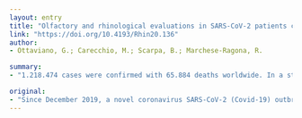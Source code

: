 ```yaml
---
layout: entry
title: "Olfactory and rhinological evaluations in SARS-CoV-2 patients complaining of olfactory loss"
link: "https://doi.org/10.4193/Rhin20.136"
author:
- Ottaviano, G.; Carecchio, M.; Scarpa, B.; Marchese-Ragona, R.

summary:
- "1.218.474 cases were confirmed with 65.884 deaths worldwide. In a study of 7,736 Covid-19 patients in China, of all the clinical symptoms, hyposmia was not reported in any patient(2). It is now clear that olfactory dysfunction may also be present in these patients(3) as the only or prevalent manifestation(4). Since December 2019, a novel coronavirus SARS-CoV-2 outbreak emerged in China and spread rapidly in several countries."

original:
- "Since December 2019, a novel coronavirus SARS-CoV-2 (Covid-19) outbreak emerged in China and spread rapidly in several countries. As of April 5, 2020, 1.218.474 cases were confirmed with 65.884 deaths worldwide (1). The clinical manifestations of Covid-19 range from asymptomatic carrier status to severe pneumonia. In a study of 7,736 Covid-19 patients in China, of all the clinical symptoms, hyposmia was not reported in any patient(2). Anyway, it is now clear that olfactory dysfunction may also be present in these patients(3) as the only or prevalent manifestation(4)."
---
```


